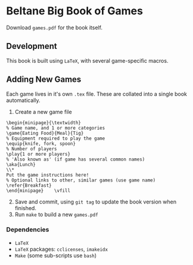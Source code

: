 # Beltane Big Book of Games

Download `games.pdf` for the book itself.

## Development

This book is built using `LaTeX`, with several game-specific macros.

## Adding New Games

Each game lives in it's own `.tex` file. These are collated into a single book automatically.

1. Create a new game file

```
\begin{minipage}{\textwidth}
% Game name, and 1 or more categories
\game{Eating Food}{Meal}{Tig}
% Equipment required to play the game
\equip{knife, fork, spoon}
% Number of players
\play{1 or more players}
% 'Also known as' (if game has several common names)
\aka{Lunch}
\\*
Put the game instructions here!
% Optional links to other, similar games (use game name)
\refer{Breakfast}
\end{minipage}    \vfill
```

2. Save and commit, using `git tag` to update the book version when finished.
3. Run `make` to build a new `games.pdf`

### Dependencies

* `LaTeX`
* `LaTeX` packages: `cclicenses`, `imakeidx`
* `Make` (some sub-scripts use `bash`)
